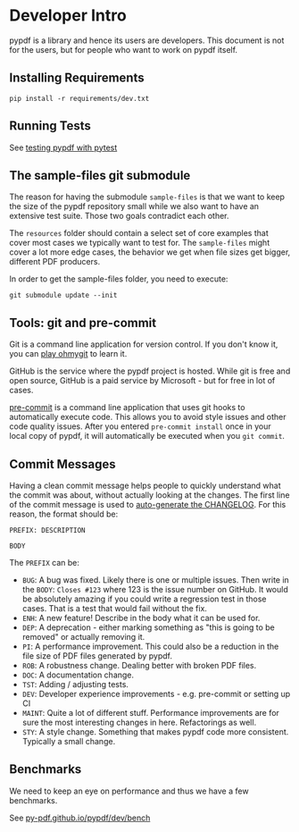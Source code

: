 # Developer Intro

pypdf is a library and hence its users are developers. This document is not for
the users, but for people who want to work on pypdf itself.

## Installing Requirements

```
pip install -r requirements/dev.txt
```

## Running Tests

See [testing pypdf with pytest](testing.md)

## The sample-files git submodule
The reason for having the submodule `sample-files` is that we want to keep
the size of the pypdf repository small while we also want to have an extensive
test suite. Those two goals contradict each other.

The `resources` folder should contain a select set of core examples that cover
most cases we typically want to test for. The `sample-files` might cover a lot
more edge cases, the behavior we get when file sizes get bigger, different
PDF producers.

In order to get the sample-files folder, you need to execute:

```
git submodule update --init
```

## Tools: git and pre-commit

Git is a command line application for version control. If you don't know it,
you can [play ohmygit](https://ohmygit.org/) to learn it.

GitHub is the service where the pypdf project is hosted. While git is free and
open source, GitHub is a paid service by Microsoft - but for free in lot of
cases.

[pre-commit](https://pypi.org/project/pre-commit/) is a command line application
that uses git hooks to automatically execute code. This allows you to avoid
style issues and other code quality issues. After you entered `pre-commit install`
once in your local copy of pypdf, it will automatically be executed when
you `git commit`.

## Commit Messages

Having a clean commit message helps people to quickly understand what the commit
was about, without actually looking at the changes. The first line of the
commit message is used to [auto-generate the CHANGELOG](https://github.com/py-pdf/pypdf/blob/main/make_release.py).
For this reason, the format should be:

```
PREFIX: DESCRIPTION

BODY
```

The `PREFIX` can be:

* `BUG`: A bug was fixed. Likely there is one or multiple issues. Then write in
   the `BODY`: `Closes #123` where 123 is the issue number on GitHub.
   It would be absolutely amazing if you could write a regression test in those
   cases. That is a test that would fail without the fix.
* `ENH`: A new feature! Describe in the body what it can be used for.
* `DEP`: A deprecation - either marking something as "this is going to be removed"
   or actually removing it.
* `PI`: A performance improvement. This could also be a reduction in the
        file size of PDF files generated by pypdf.
* `ROB`: A robustness change. Dealing better with broken PDF files.
* `DOC`: A documentation change.
* `TST`: Adding / adjusting tests.
* `DEV`: Developer experience improvements - e.g. pre-commit or setting up CI
* `MAINT`: Quite a lot of different stuff. Performance improvements are for sure
           the most interesting changes in here. Refactorings as well.
* `STY`: A style change. Something that makes pypdf code more consistent.
         Typically a small change.

## Benchmarks

We need to keep an eye on performance and thus we have a few benchmarks.

See [py-pdf.github.io/pypdf/dev/bench](https://py-pdf.github.io/pypdf/dev/bench/)
